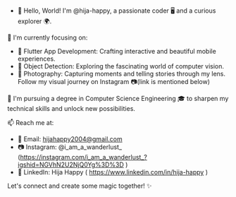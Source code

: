 - 👋 Hello, World!
I'm @hija-happy, a passionate coder 🖥️ and a curious explorer 🌍.

🔭 I'm currently focusing on:
- 🚀 Flutter App Development: Crafting interactive and beautiful mobile experiences.
- 🤖 Object Detection: Exploring the fascinating world of computer vision.
- 📸 Photography: Capturing moments and telling stories through my lens. Follow my visual journey on Instagram 📷(link is mentioned below)

🌱 I'm pursuing a degree in Computer Science Engineering 🎓 to sharpen my technical skills and unlock new possibilities.

📫 Reach me at:
- 📧 Email: hijahappy2004@gmail.com
- 📷 Instagram: @i_am_a_wanderlust_ (https://instagram.com/i_am_a_wanderlust_?igshid=NGVhN2U2NjQ0Yg%3D%3D )
- 💼 LinkedIn: Hija Happy ( https://www.linkedin.com/in/hija-happy )

Let's connect and create some magic together! ✨




<!---
happy-coder-hijx/happy-coder-hijx is a ✨ special ✨ repository because its `README.md` (this file) appears on your GitHub profile.
You can click the Preview link to take a look at your changes.
--->
